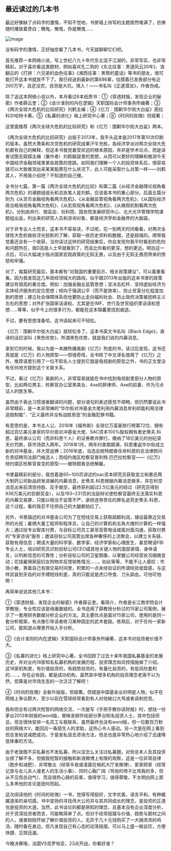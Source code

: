 ## 最近读过的几本书
最近好像缺了点码字的激情，不知不觉地，书房墙上待写的主题居然堆满了，仿佛随时播放着旁白：懒鬼，懒鬼，你是懒鬼……

![image](https://github.com/fengyumozhu/tsf/assets/6201828/cc93faee-ca70-45a2-b303-09add33355c8)


没有码字的激情，正好抽空看了几本书，今天就聊聊它们吧。

 

首先推荐一本网络小说，写上世纪八九十年代东北混子江湖的，非常写实、也非常精彩。对于喜欢看这类题材，例如喜欢孔二狗的《东北往事：黑道风云20年》、浪翻云的《打拼：六兄弟的血色往事》《湘西往事：黑帮的童话》等书的朋友，很可能打开这本书就放不下了。我已经追到最新的第686章，估摸着已发表部分有近200万字，且还没完，目测是大坑，慎入！——书名叫《正道潜龙》，作者伪戒。

 

除了追这本网络小说以外，本月看过6本纸质书：①《穿透财报，发现企业的秘密》作者薛云奎；②《会计准则的内在逻辑》天职国际会计师事务所编著；③《两次全球大危机的比较研究》刘鹤主编；④《亿万：围剿华尔街大白鲨》茜拉.科尔哈特卡著。⑤《私募的进化》格上研究中心著；⑥《时间的玫瑰》但斌著；

 

这里面推荐《两次全球大危机的比较研究》和《亿万：围剿华尔街大白鲨》两本。

 

《两次全球大危机的比较研究》出版于2013年，我手头这本是2017年第10次印刷的版本。虽然大萧条和次贷危机的研究成果汗牛充栋，各经济学派对两次全球大危机都有自己的解释，但这本书我觉着受欢迎的根本原因，并非是学术论点，而是读者试图去窥探主编（兼作者）刘鹤脑袋里的思想，从而可以更好的理解和推测今天中国经济金融领域里某些政策的思路。如同我们理解一个人的投资体系后，很容易就可以大致推测出来某某股票在什么状况下，此人可能采取什么对策一样——刘鹤其人，不用我介绍吧？不知道的自己搜。

 

全书分七篇，第一篇《两次全球大危机的比较》和第二篇《从经济金融理论视角看两次危机》的课题组组长和总执笔人是刘鹤，应该是本书的重心部分。后面五篇分别为《从货币金融视角看两次危机》、《从金融监管视角看两次危机》、《从国际经济政治格局视角看两次危机》、《从宏观视角看两次危机》、《从微观机制看两次危机》，分别由央行、银监会、社科院、国务院发展研究中心、北大光华管理学院课题组出品，列出来的研究人员和咨询对象，都是经济学和金融界的大脑袋。

 

对于非专业人士而言，这本书不容易读，不过呢，花一到两天时间看看，对两次全球性大危机做些浮光掠影的了解，获取一些历史资料和数据，还是超值的。顺带我觉着还会有一个收获，当你读过这样的研究结果后，你会发现你我平时看到的危险和问题所在，我D高层人士早就看到了，而且比你看的更深，想的更远。明白这一点后，可以大幅减少指点国家宏观政策的无知无畏，以及由于无知无畏而带来的愤怒和牢骚。

 

对了，每篇研究最后，基本都有“对我国的重要启示、相关政策建议”，可以着重看看。因为我发现这几年政经领域大的路线，似乎跟2013年出版的这本书里的政策建议有很高的重合度。例如：加强金融业监管思想；坚决去杠杆、坚持虚拟经济为实体经济服务的定位思想；倾向于强调公平（而不是效率）、防止贫富分化程度加剧的思想；建立社会保障体系但也要防止走向福利社会、防止政府决策被民粹主义左右的思想；对外扩张国家话语权、尤其是在IMF、世行及世贸组织里话语权思想……等等，似乎今上的很多行为，都能在这本锦囊里找到痕迹。

 

不过，要有思想准备哈，这书读起来可不轻松。

 

《亿万：围剿华尔街大白鲨》就轻松多了。这本书英文书名叫《Black Edge》，直译的话应该叫《黑色优势》，所谓黑色优势，就是我们说的内幕消息。

 

拿到它的时候，我以为是一本蹭热播美剧《亿万》热度的书，读过后发现，这书还真就是《亿万》的人物原型——但很奇怪，全书除了中文译名借用了《亿万》之外，推荐语里引用了一位不知名人士提到它就是电视剧的原型之外，书的正文里没有任何地方提到这个关联关系。

 

不过，看过《亿万》美剧的人，非常容易就能在书中找到电视剧里部分人物的原型，比如两位男主、检察官办公室黑美女、Axe的胖律师、Axe的前妻、作为污点证人的医生等。

 

虽然由于表达习惯或者翻译的问题，部分语句的表述感觉不顺畅，但仍然要说此书非常精彩，是一本非常棒的“华尔街对冲基金大佬利用内幕消息牟利却能利用法律逃脱制裁”、“正义最终并没有战胜邪恶”的金融犯罪书籍。

 

有意思的是，本书主人公、2016年《福布斯》全球亿万富豪排行榜第72位、拥有超过百亿美元身家的华尔街对冲基金大佬、SAC资本100%股权拥有者史蒂夫.科恩，最终承认公司（而非科恩个人）的证券欺诈罪行，缴纳了18亿美元的创纪录天价罚款，获市场禁入两年。2018年1月，两年约束期期满，科恩重返华尔街成立新的对冲基金，并大受追捧；2016年底，当选总统特朗普任命科恩的总法律顾问负责招聘司法部门候选人；而纽约南区检察官普利特.巴巴拉检察官——《亿万》纽约南区检察官查克的原型——被特朗普总统解雇。

 

书里最精彩的部分，我觉着是65~100页讲述的sac资本研究员获取宜兰和惠氏两大制药公司新品研发进展的内幕消息，史蒂夫.科恩根据内幕消息做多，并在利空消息出来前清空持股、反手做空，最终获利超过2.5亿美元的经过（研究员得到938万美元的巨额奖金），以及193~231页的法庭辩论使检察官最终无法落实科恩的内幕交易罪，只能以相当于监管不严，承担连带责任的罪名追究史蒂夫.科恩，这个过程，看的我忍不住把自己的大腿都拍红了。

 

另外，书里描述的对冲基金公司为了在短线交易上获取超额利润，铺设最靠近交易所的光缆；雇佣大量工程师和程序员，让自己的计算机和五角大楼的计算机一样强大；通过给专业智库付费，与目标公司员工甚至高管电话或面对面沟通，获取付费的“专家咨询”服务；邀请目标公司高管出席各种奢侈的上流聚会，以建立关系链、获取有用信息；聘请大量的科学家、数学家、经济学家和心理医生，甚至聘请FBI专业人士，培训研究员识别目标公司CEO或其他关键人物的面部表情、身体语言，以判断信息的可靠性；分析目标公司的卫星图像，以掌握公司经营状况细微变动；花钱雇佣家庭妇女购物并反馈销售情况……，如此等等，不能不让人感叹：市场小散，靠着自己有限交易时间里，积累的一点未经验证的所谓经验或盘感，与这样武装到牙齿的对手搏短线利差，真的只能说是虎口夺食、刀头舔血，可怕可怕啊！

 

再简单说说其他几本书：



①《穿透财报，发现企业的秘密》作者薛云奎。看简介，作者是长江商学院会计学教授，专业性应该是毋庸置疑的。全书选用了薛教授分析过的15家公司案例，展示了一套用财务数据分析企业的方法。其主要优点是面对15家公司，使用的是同一套分析框架，有点像引导读者练习某种固定的武术套路。练熟后，对于任何一家新公司，能知道从哪里开始入手分析。

 

②《会计准则的内在逻辑》天职国际会计师事务所编著，这本书对投资者价值不大。

 

③《私募的进化》格上研究中心著。全书回顾了过去十来年我国私募基金的发展历史，并对业内18家知名私募机构的发展历程、投资理念和风控措施做了介绍，这18家机构里，有价值投资的，有趋势投资的，有量化投资的，有低风险套利的……，存在必有因，都是成功机构，虽然其中很多机构的投资理念老唐不以为然，但算是对市场生态的一次泛泛了解吧！

 

④《时间的玫瑰》全新升级版，但斌著。但斌是中国基金业的明星人物，似乎在网络上争议颇大，至少以前在雪球经常看到有人对他破口大骂或者讽刺挖苦。

 

我和但总有过两次短暂的网络交流，一次是写《手把手教你读财报》时，想找一份茅台2013年财报的word版，冒昧发邮件给部分茅台知名投资人士，其中包括但总。但总很快安排一名员工与我联系，虽然最终也没有word版，但一位数百万粉丝的网络大V，能回应一条陌生人的求助，这热心令人感动。另一次是在网上看到但总发帖说减肥成功，于是发私信去咨询方法，但总也是非常热心地介绍了迅速降低体重的方法。

 

由于老唐既不买私募也不发私募，所以没怎么关注过私募圈，对但总本人及其投资业绩了解不多，但据我短暂的接触和新浪微博上有限的观察，这是一位非常自律（跑步和减肥）、非常敬业（经常半夜或凌晨在候机大厅发微博）、爱家顾家（经常记录与女儿夫人或老人的生活小事）、同时心胸广阔（骂他的喷子比骂我的多，但从不见但总动气）、而且很热心肠的前辈，值得学习，值得尊敬，不太明白网上那么多黑他的言论是因何而起。

 

这次阅读他的《时间的玫瑰》一书，觉得写得挺好，文字优美，语言平和，有种娓娓道来的亲切感。书中宣扬的寻找伟大公司并与其共同成长的理念，是投资的正道也是投资的大道。当然，此书谈论的都是熟知的理念，且基本没有企业深度分析，对于资深投资者而言，可能略简单了点。但对于经常摇摆与价值、趋势与题材之间的人，或者刚刚开始了解价值投资的人，无异于几十元钱购买了一大锅浓浓的鸡汤，随时备在身边，但凡发现自己有心态的动荡摇摆，可以马上盛一碗自饮，方便快捷、见效迅速。

 

今晚决赛哦，法国VS克罗地亚，23点开战，你看好谁？
